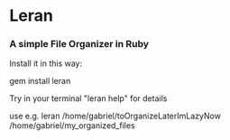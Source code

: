 Leran
=====

### A simple File Organizer in Ruby

Install it in this way:

gem install leran

Try in your terminal "leran help" for details

use e.g.
leran /home/gabriel/toOrganizeLaterImLazyNow /home/gabriel/my_organized_files

